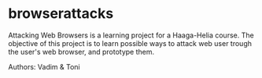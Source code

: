 # browserattacks

Attacking Web Browsers is a learning project for a Haaga-Helia course.
The objective of this project is to learn possible ways to attack web user trough the user's web browser, and prototype them.

Authors: Vadim & Toni
